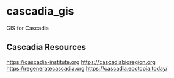 # cascadia_gis
GIS for Cascadia

## Cascadia Resources
https://cascadia-institute.org
https://cascadiabioregion.org
https://regeneratecascadia.org
https://cascadia.ecotopia.today/